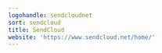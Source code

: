 ```yaml
---
logohandle: sendcloudnet
sort: sendcloud
title: SendCloud
website: 'https://www.sendcloud.net/home/'
---
```

